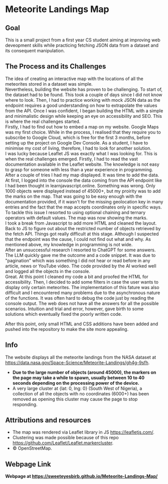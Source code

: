 # Meteorite Landings Map

## Goal
This is a small project from a first year CS student aiming at improving web deveopment skills while practicing fetching JSON data from a dataset and its consequent manipulation.

## The Process and its Challenges
The idea of creating an interactive map with the locations of all the meteorites stored in a dataset was simple.\
Nevertheless, building the website has proven to be challenging. To start of, the dataset had to be found. This took a couple of days since I did not know where to look. Then, I had to practice working with mock JSON data as the endpoint requires a good understanding on how to extrapolate the values from the API. Once I was confident, I began building the HTML with a simple and minimalistic design while keeping an eye on accessibility and SEO. This is where the real challenges started.\
Firstly, I had to find out how to embed a map on my website. Google Maps was my first choice. While in the process, I realised that they require you to subscribe to Google Cloud, which is free for the first 3 months, before setting up the project on Google Dev Console. As a student, I have to minimise my cost of living, therefore, I had to look for another solution.\
I was lucky because Leaflet JS was exactly what I was looking for. This is when the real challenges emerged. Firstly, I had to read the vast documentation available in the Leaflet website. The knowledge is not easy to grasp for someone with less than a year experience in programming. After a couple of tries I had my map displayed. It was time to add the data.\
At first, I logged into the console the data coming from the API endpoint like I had been thought in learnjavascript.online. Something was wrong. Only 1000 objects were displayed instead of 45000+, but my proirity was to add the marks on the map. That was going to be easy enough with the documentation provided, if it wasn't for the missing geolocation key in many entries and the fact that the map accepts coordinates only in specific ways. To tackle this issue I resorted to using optional chaining and ternary operators with default values. The map was now showing the marks.\
I took a break from Javascript to add more HTML and cleaned the layout.\
Back to JS to figure out about the restricted number of objects retrieved by the fetch API. Things got really difficult at this stage. Although I suspected that the endpoint was the cause, I could not find out what and why. As mentioned above, my knowledge in programming is not wide.\
After an unsuccessful research I resorted to ChatGPT for some answers. The LLM quickly gave me the outcome and a code snippet. It was due to "pagination" which was something I did not hear or read before in any article, news or YouTube video. The code provided by the AI worked well and logged all the objects in the console.\
Great. At this point I cleaned my code a bit and proofed the HTML for accessibility. Then, I decided to add some filters in case the user wants to display only certain meteorites. The implementation of this fature was also difficult and I encountered many problems due to the asynchronous nature of the functions. It was often hard to debug the code just by reading the console output. The web does not have all the answers for all the possible scenarios. Intuition and trial and error, however, gave birth to some solutions which eventually fixed the poorly written code.

After this point, only small HTML and CSS additions have been added and pushed into the repository to make the site more appealing.

## Info
The website displays all the meteorite landings from the NASA dataset at https://data.nasa.gov/Space-Science/Meteorite-Landings/gh4g-9sfh.

- **Due to the large number of objects (around 45000), the markers on the page may take a while to spawn, usually between 10 to 40 seconds depending on the processing power of the device.**
- A very large cluster at {lat: 0, lng: 0} (South West of Nigeria), a collection of all the objects with no coordinates (6000+) has been removed as opening this cluster may cause the page to stop responding.

## Attributions and resources
- The map was rendered via Leaflet library in JS https://leafletjs.com/.
- Clustering was made possible because of this repo https://github.com/Leaflet/Leaflet.markercluster.
- © OpenStreetMap.

## Webpage Link
**Webpage at https://sweeteyesbirb.github.io/Meteorite-Landings-Map/**

